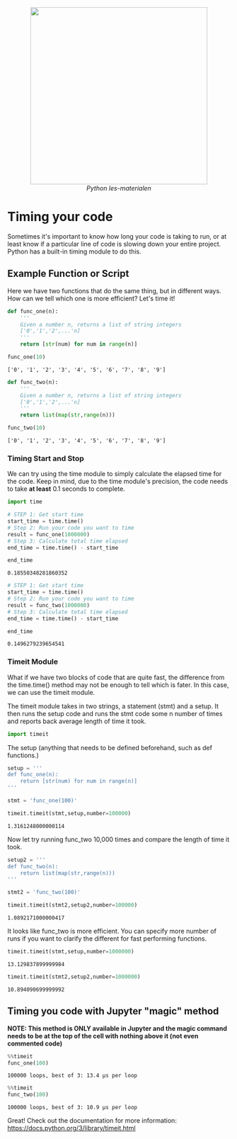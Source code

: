 <center>
    <img src='https://intecbrussel.be/img/logo3.png' width='400px' height='auto'/>
    <br/>
    <em>Python les-materialen</em>
</center>

# Timing your code
Sometimes it's important to know how long your code is taking to run, or at least know if a particular line of code is slowing down your entire project. Python has a built-in timing module to do this. 

## Example Function or Script

Here we have two functions that do the same thing, but in different ways.
How can we tell which one is more efficient? Let's time it!


```python
def func_one(n):
    '''
    Given a number n, returns a list of string integers
    ['0','1','2',...'n]
    '''
    return [str(num) for num in range(n)]
```


```python
func_one(10)
```




    ['0', '1', '2', '3', '4', '5', '6', '7', '8', '9']




```python
def func_two(n):
    '''
    Given a number n, returns a list of string integers
    ['0','1','2',...'n]
    '''
    return list(map(str,range(n)))
```


```python
func_two(10)
```




    ['0', '1', '2', '3', '4', '5', '6', '7', '8', '9']



### Timing Start and Stop

We can try using the time module to simply calculate the elapsed time for the code. Keep in mind, due to the time module's precision, the code needs to take **at least** 0.1 seconds to complete.


```python
import time
```


```python
# STEP 1: Get start time
start_time = time.time()
# Step 2: Run your code you want to time
result = func_one(1000000)
# Step 3: Calculate total time elapsed
end_time = time.time() - start_time
```


```python
end_time
```




    0.18550348281860352




```python
# STEP 1: Get start time
start_time = time.time()
# Step 2: Run your code you want to time
result = func_two(1000000)
# Step 3: Calculate total time elapsed
end_time = time.time() - start_time
```


```python
end_time
```




    0.1496279239654541



### Timeit Module

What if we have two blocks of code that are quite fast, the difference from the time.time() method may not be enough to tell which is fater. In this case, we can use the timeit module.

The timeit module takes in two strings, a statement (stmt) and a setup. It then runs the setup code and runs the stmt code some n number of times and reports back average length of time it took.


```python
import timeit
```

The setup (anything that needs to be defined beforehand, such as def functions.)


```python
setup = '''
def func_one(n):
    return [str(num) for num in range(n)]
'''
```


```python
stmt = 'func_one(100)'
```


```python
timeit.timeit(stmt,setup,number=100000)
```




    1.3161248000000114



Now let try running func_two 10,000 times and compare the length of time it took.


```python
setup2 = '''
def func_two(n):
    return list(map(str,range(n)))
'''
```


```python
stmt2 = 'func_two(100)'
```


```python
timeit.timeit(stmt2,setup2,number=100000)
```




    1.0892171000000417



It looks like func_two is more efficient. You can specify more number of runs if you want to clarify the different for fast performing functions.


```python
timeit.timeit(stmt,setup,number=1000000)
```




    13.129837899999984




```python
timeit.timeit(stmt2,setup2,number=1000000)
```




    10.894090699999992



## Timing you code with Jupyter "magic" method

**NOTE: This method is ONLY available in Jupyter and the magic command needs to be at the top of the cell with nothing above it (not even commented code)**


```python
%%timeit
func_one(100)
```

    100000 loops, best of 3: 13.4 µs per loop
    


```python
%%timeit
func_two(100)
```

    100000 loops, best of 3: 10.9 µs per loop
    

Great! Check out the documentation for more information:
https://docs.python.org/3/library/timeit.html
